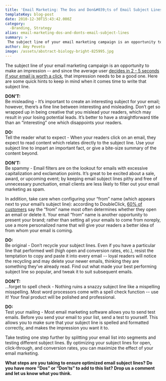 ```yaml
---
title: 'Email Marketing: The Dos and Don&#039;ts of Email Subject Lines...'
templateKey: blog-post
date: 2010-12-30T15:43:42.000Z
category: 
  -Branding, Strategy
alias: email-marketing-dos-and-donts-email-subject-lines
summary: > 
 The subject line of your email marketing campaign is an opportunity to make an impression -- and since the average user decides in 2 - 5 seconds if your email is worth a click, that impression needs to be a good one.
author: Amy Peveto
image: /assets/abstract-biology-bright-825995.jpg
---
```


The subject line of your email marketing campaign is an opportunity to make an impression -- and since the average user [decides in 2 - 5 seconds if your email is worth a click](http://lyrishq.lyris.com/index.php/Email-Marketing/Power-Up-Your-Snippet-Text.html), that impression needs to be a good one. Here are some quick hints to keep in mind when it comes time to write that subject line.

**DON’T:**  
Be misleading - It’s important to create an interesting subject for your email; however, there’s a fine line between interesting and misleading. Don’t get so wrapped up in being creative that you mislead your readers, which may result in your losing potential leads. It’s better to have a straightforward title than an “interesting” one which disappoints your readers.

**DO:**  
Tell the reader what to expect - When your readers click on an email, they expect to read content which relates directly to the subject line. Use your subject line to impart an important fact, or give a bite-size summary of the content beyond.

**DON’T:**  
Be spammy - Email filters are on the lookout for emails with excessive capitalization and exclamation points. It’s great to be excited about a sale, award, or upcoming event; by keeping email subject lines pithy and free of unnecessary punctuation, email clients are less likely to filter out your email marketing as spam.

In addition, take care when configuring your “from” name (which appears next to your email’s subject line): according to DoubleClick, [60% of customers](http://www.ttia.org/resource/resmgr/files/emailmarketingfordestination.pdf) say the “from” name most often determines whether they open an email or delete it. Your email “from” name is another opportunity to present your brand; rather than setting all your emails to come from noreply, use a more personalized name that will give your readers a better idea of from whom your email is coming.

**DO:**  
Be original - Don’t recycle your subject lines. Even if you have a particular line that performed well (high open and conversion rates, etc.), resist the temptation to copy and paste it into every email -- loyal readers will notice the recycling and may delete your newer emails, thinking they are something they’ve already read. Find out what made your best performing subject line so popular, and tweak it to suit subsequent emails.

**DON’T:**  
...forget to spell check - Nothing ruins a snazzy subject line like a mispelling misspelling. Most word processors come with a spell check function -- use it! Your final product will be polished and professional.

**DO:**  
Test your mailing - Most email marketing software allows you to send test emails. Before you send your email to your list, send a test to yourself. This allows you to make sure that your subject line is spelled and formatted correctly, and makes the impression you want it to.

Take testing one step further by splitting your email list into segments and testing different subject lines. By optimizing your subject lines for open, click-through, and conversion rates, you can maximize the effect of your email marketing.

**What steps are you taking to ensure optimized email subject lines? Do you have more “Dos” or “Don’ts” to add to this list? Drop us a comment and let us know what you think.**